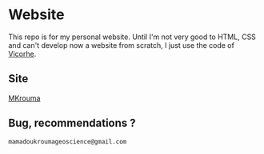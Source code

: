 # Website
This repo is for my personal website.
Until I'm not very good to HTML, CSS and can't develop now a website from scratch, I just use the code of [Vicorhe](https://github.com/Vicorhe/vicorhe.github.io).

## Site
[MKrouma](https://github.com/MKrouma/mkrouma.github.io)

## Bug, recommendations ? 
```
mamadoukroumageoscience@gmail.com
```